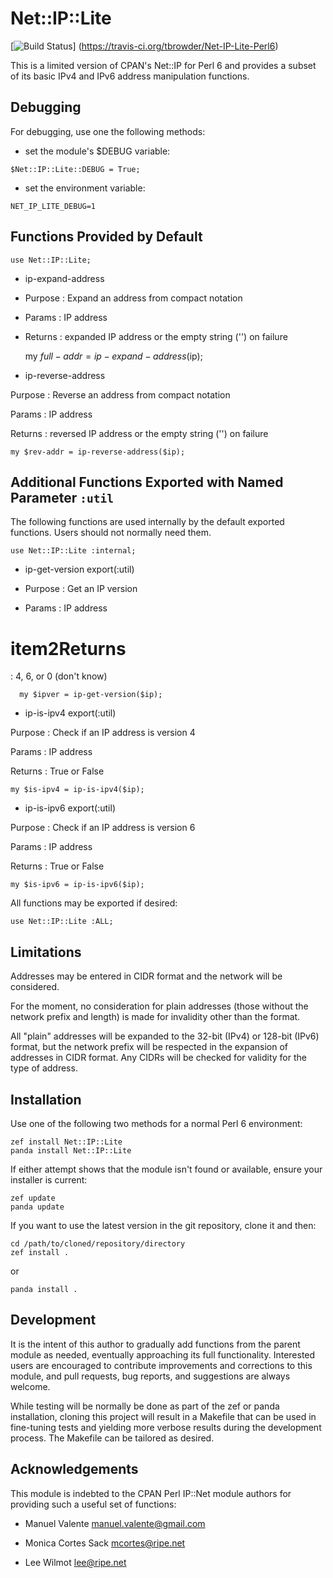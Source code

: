 # Net::IP::Lite

[![Build Status](https://travis-ci.org/tbrowder/Net-IP-Lite-Perl6.svg?branch=master)]
  (https://travis-ci.org/tbrowder/Net-IP-Lite-Perl6)

This is a limited version of CPAN's Net::IP for Perl 6 and provides a
subset of its basic IPv4 and IPv6 address manipulation functions.

## Debugging

For debugging, use one the following methods:

- set the module's $DEBUG variable:

```
$Net::IP::Lite::DEBUG = True;
```

- set the environment variable:

```
NET_IP_LITE_DEBUG=1
```
Functions Provided by Default
-----------------------------

    use Net::IP::Lite;

  * ip-expand-address

  * Purpose : Expand an address from compact notation

  * Params : IP address

  * Returns : expanded IP address or the empty string ('') on failure

      my $full-addr = ip-expand-address($ip);

  * ip-reverse-address

Purpose : Reverse an address from compact notation

Params : IP address

Returns : reversed IP address or the empty string ('') on failure

    my $rev-addr = ip-reverse-address($ip);

Additional Functions Exported with Named Parameter `:util`
----------------------------------------------------------

The following functions are used internally by the default exported functions. Users should not normally need them.

    use Net::IP::Lite :internal;

  * ip-get-version export(:util)

  * Purpose : Get an IP version

  * Params : IP address

item2Returns
============

: 4, 6, or 0 (don't know)

      my $ipver = ip-get-version($ip);

  * ip-is-ipv4 export(:util)

Purpose : Check if an IP address is version 4

Params : IP address

Returns : True or False

    my $is-ipv4 = ip-is-ipv4($ip);

  * ip-is-ipv6 export(:util)

Purpose : Check if an IP address is version 6

Params : IP address

Returns : True or False

    my $is-ipv6 = ip-is-ipv6($ip);

All functions may be exported if desired:

    use Net::IP::Lite :ALL;

Limitations
-----------

Addresses may be entered in CIDR format and the network will be considered.

For the moment, no consideration for plain addresses (those without the network prefix and length) is made for invalidity other than the format.

All "plain" addresses will be expanded to the 32-bit (IPv4) or 128-bit (IPv6) format, but the network prefix will be respected in the expansion of addresses in CIDR format. Any CIDRs will be checked for validity for the type of address.

Installation
------------

Use one of the following two methods for a normal Perl 6 environment:

    zef install Net::IP::Lite
    panda install Net::IP::Lite

If either attempt shows that the module isn't found or available, ensure your installer is current:

    zef update
    panda update

If you want to use the latest version in the git repository, clone it and then:

    cd /path/to/cloned/repository/directory
    zef install .

or

    panda install .

Development
-----------

It is the intent of this author to gradually add functions from the parent module as needed, eventually approaching its full functionality. Interested users are encouraged to contribute improvements and corrections to this module, and pull requests, bug reports, and suggestions are always welcome.

While testing will be normally be done as part of the zef or panda installation, cloning this project will result in a Makefile that can be used in fine-tuning tests and yielding more verbose results during the development process. The Makefile can be tailored as desired.

Acknowledgements
----------------

This module is indebted to the CPAN Perl IP::Net module authors for providing such a useful set of functions:

  * Manuel Valente <manuel.valente@gmail.com>

  * Monica Cortes Sack <mcortes@ripe.net>

  * Lee Wilmot <lee@ripe.net>

